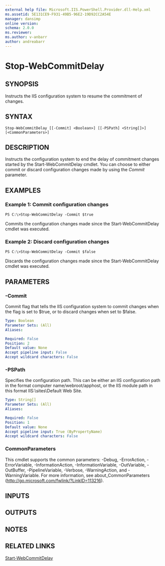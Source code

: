 ```yaml
---
external help file: Microsoft.IIS.PowerShell.Provider.dll-Help.xml
ms.assetid: 5E131CE9-F931-49B5-96E2-19D92CC2A54E
manager: dansimp
online version: 
schema: 2.0.0
ms.reviewer:
ms.author: v-anbarr
author: andreabarr
---
```


# Stop-WebCommitDelay

## SYNOPSIS
Instructs the IIS configuration system to resume the commitment of changes.

## SYNTAX

```
Stop-WebCommitDelay [[-Commit] <Boolean>] [[-PSPath] <String[]>] [<CommonParameters>]
```

## DESCRIPTION
Instructs the configuration system to end the delay of commitment changes started by the Start-WebCommitDelay cmdlet.
You can choose to either commit or discard configuration changes made by using the *Commit* parameter.

## EXAMPLES

### Example 1: Commit configuration changes
```
PS C:\>Stop-WebCommitDelay -Commit $true
```

Commits the configuration changes made since the Start-WebCommitDelay cmdlet was executed.

### Example 2: Discard configuration changes
```
PS C:\>Stop-WebCommitDelay -Commit $false
```

Discards the configuration changes made since the Start-WebCommitDelay cmdlet was executed.

## PARAMETERS

### -Commit
Commit flag that tells the IIS configuration system to commit changes when the flag is set to $true, or to discard changes when set to $false.

```yaml
Type: Boolean
Parameter Sets: (All)
Aliases: 

Required: False
Position: 2
Default value: None
Accept pipeline input: False
Accept wildcard characters: False
```

### -PSPath
Specifies the configuration path.
This can be either an IIS configuration path in the format computer name/webroot/apphost, or the IIS module path in this format IIS:\sites\Default Web Site.

```yaml
Type: String[]
Parameter Sets: (All)
Aliases: 

Required: False
Position: 1
Default value: None
Accept pipeline input: True (ByPropertyName)
Accept wildcard characters: False
```

### CommonParameters
This cmdlet supports the common parameters: -Debug, -ErrorAction, -ErrorVariable, -InformationAction, -InformationVariable, -OutVariable, -OutBuffer, -PipelineVariable, -Verbose, -WarningAction, and -WarningVariable. For more information, see about_CommonParameters (http://go.microsoft.com/fwlink/?LinkID=113216).

## INPUTS

## OUTPUTS

## NOTES

## RELATED LINKS

[Start-WebCommitDelay](./Start-WebCommitDelay.md)

